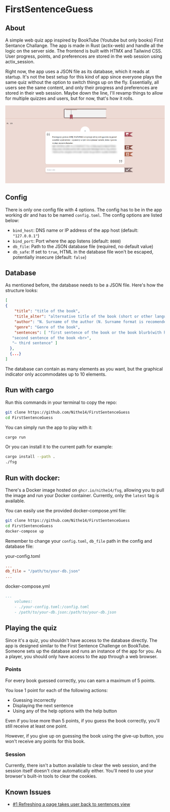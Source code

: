 # FirstSentenceGuess
## About
A simple web quiz app inspired by BookTube (Youtube but only books) First Sentance Challange. The app is made in Rust (actix-web) and handle all the logic on the server side. The frontend is built with HTMX and Tailwind CSS. User progress, points, and preferences are stored in the web session using actix_session.

Right now, the app uses a JSON file as its database, which it reads at startup. It's not the best setup for this kind of app since everyone plays the same quiz without the option to switch things up on the fly. Essentially, all users see the same content, and only their progress and preferences are stored in their web session. Maybe down the line, I'll revamp things to allow for multiple quizzes and users, but for now, that's how it rolls.

![screenshot](./assets/screenshot.png)

## Config
There is only one config file with 4 options. The config has to be in the app working dir and has to be named `config.toml`. The config options are listed below:

- `bind_host`: DNS name or IP address of the app host (default: `"127.0.0.1"`)
- `bind_port`: Port where the app listens (default: `8080`)
- `db_file`: Path to the JSON database file (required, no default value)
- `db_safe`: If set to `true`, HTML in the database file won't be escaped, potentially insecure (default: `false`)

## Database
As mentioned before, the database needs to be a JSON file. Here's how the structure looks:
```json
[
{
    "title": "title of the book",
    "title_alter": "alternative title of the book (short or other language)",
    "author": "N. Surname of the author (N. Surname format is recomended)",
    "genre": "Genre of the book",
    "sentences": [ "first sentence of the book or the book blurb(with html tags if you want)",
   "second sentence of the book <br>",
   "– third sentence" ]
  },
  {...}
]
```
The database can contain as many elements as you want, but the graphical indicator only accommodates up to 10 elements.

## Run with cargo
Run this commands  in your terminal to copy the repo:
```bash
git clone https://github.com/Nithe14/FirstSentenceGuess
cd FirstSentenceGuess
```
You can simply run the app to play with it:
```bash
cargo run
```
Or you can install it to the current path for example:
```bash
cargo install --path .
./fsg
```
## Run with docker:
There's a Docker image hosted on `ghcr.io/nithe14/fsg`, allowing you to pull the image and run your Docker container. Currently, only the `latest` tag is available.

You can easily use the provided docker-compose.yml file:
```bash
git clone https://github.com/Nithe14/FirstSentenceGuess
cd FirstSentenceGuess
docker-compose up
```
Remember to change your `config.toml`, `db_file` path in the config and database file:

your-config.toml
```toml
...
db_file = "/path/to/your-db.json"
...
```

docker-compose.yml
```yml
...
    volumes:
    - ./your-config.toml:/config.toml
    - /path/to/your-db.json:/path/to/your-db.json
```

## Playing the quiz

Since it's a quiz, you shouldn't have access to the database directly. The app is designed similar to the First Sentence Challenge on BookTube. Someone sets up the database and runs an instance of the app for you. As a player, you should only have access to the app through a web browser.

### Points
For every book guessed correctly, you can earn a maximum of 5 points.

You lose 1 point for each of the following actions:

- Guessing incorrectly
- Displaying the next sentence
- Using any of the help options with the help button

Even if you lose more than 5 points, if you guess the book correctly, you'll still receive at least one point.

However, if you give up on guessing the book using the give-up button, you won't receive any points for this book.

### Session
Currently, there isn't a button available to clear the web session, and the session itself doesn't clear automatically either. You'll need to use your browser's built-in tools to clear the cookies.

## Known Issues
- [#1 Refreshing a page takes user back to sentences view](https://github.com/Nithe14/FirstSentenceGuess/issues/1)
